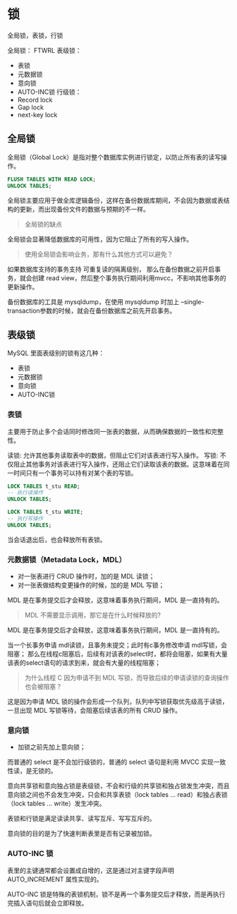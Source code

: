 # 锁

全局锁，表锁，行锁

全局锁： FTWRL
表级锁：
 + 表锁
 + 元数据锁
 + 意向锁
 + AUTO-INC锁
行级锁：
 + Record lock
 + Gap lock
 + next-key lock

## 全局锁

全局锁（Global Lock）是指对整个数据库实例进行锁定，以防止所有表的读写操作。

```sql
FLUSH TABLES WITH READ LOCK;
UNLOCK TABLES;
```

全局锁主要应用于做全库逻辑备份，这样在备份数据库期间，不会因为数据或表结构的更新，而出现备份文件的数据与预期的不一样。

> 全局锁的缺点

全局锁会显著降低数据库的可用性，因为它阻止了所有的写入操作。

> 使用全局锁会影响业务，那有什么其他方式可以避免？

如果数据库支持的事务支持 可重复读的隔离级别， 那么在备份数据之前开启事务，就会创建 read view，然后整个事务执行期间利用mvcc，不影响其他事务的更新操作。

备份数据库的工具是 mysqldump，在使用 mysqldump 时加上 –single-transaction参数的时候，就会在备份数据库之前先开启事务。

## 表级锁

MySQL 里面表级别的锁有这几种：
 + 表锁
 + 元数据锁
 + 意向锁
 + AUTO-INC锁

### 表锁

主要用于防止多个会话同时修改同一张表的数据，从而确保数据的一致性和完整性。

读锁: 允许其他事务读取表中的数据，但阻止它们对该表进行写入操作。
写锁: 不仅阻止其他事务对该表进行写入操作，还阻止它们读取该表的数据。这意味着在同一时间只有一个事务可以持有对某个表的写锁。

```sql
LOCK TABLES t_stu READ;
-- 执行读操作
UNLOCK TABLES;

LOCK TABLES t_stu WRITE;
-- 执行写操作
UNLOCK TABLES;
```

当会话退出后，也会释放所有表锁。

### 元数据锁（Metadata Lock，MDL）

+ 对一张表进行 CRUD 操作时，加的是 MDL 读锁；
+ 对一张表做结构变更操作的时候，加的是 MDL 写锁；

MDL 是在事务提交后才会释放，这意味着事务执行期间，MDL 是一直持有的。


> MDL 不需要显示调用，那它是在什么时候释放的?

MDL 是在事务提交后才会释放，这意味着事务执行期间，MDL 是一直持有的。

当一个长事务申请 mdl读锁，且事务未提交；此时有c事务修改申请 mdl写锁，会阻塞；
那么在线程c阻塞后，后续有对该表的select时，都将会阻塞，如果有大量该表的select语句的请求到来，就会有大量的线程阻塞；

> 为什么线程 C 因为申请不到 MDL 写锁，而导致后续的申请读锁的查询操作也会被阻塞？

这是因为申请 MDL 锁的操作会形成一个队列，队列中写锁获取优先级高于读锁，一旦出现 MDL 写锁等待，会阻塞后续该表的所有 CRUD 操作。

### 意向锁

+ 加锁之前先加上意向锁；


而普通的 select 是不会加行级锁的，普通的 select 语句是利用 MVCC 实现一致性读，是无锁的。

意向共享锁和意向独占锁是表级锁，不会和行级的共享锁和独占锁发生冲突，而且意向锁之间也不会发生冲突，只会和共享表锁（lock tables ... read）和独占表锁（lock tables ... write）发生冲突。

表锁和行锁是满足读读共享、读写互斥、写写互斥的。

意向锁的目的是为了快速判断表里是否有记录被加锁。

### AUTO-INC 锁

表里的主键通常都会设置成自增的，这是通过对主键字段声明 AUTO_INCREMENT 属性实现的。

AUTO-INC 锁是特殊的表锁机制，锁不是再一个事务提交后才释放，而是再执行完插入语句后就会立即释放。
















